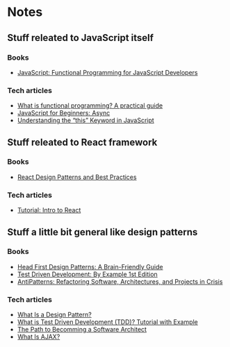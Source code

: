 # Notes



## Stuff releated to JavaScript itself

  ### Books
  
   - [JavaScript: Functional Programming for JavaScript Developers](https://www.amazon.com/JavaScript-Functional-Programming-Developers-ebook/dp/B01LD8K5DY)
  
  ### Tech articles
    
   - [What is functional programming? A practical guide](https://www.infoworld.com/article/3613715/what-is-functional-programming-a-practical-guide.html)
   - [JavaScript for Beginners: Async](https://rowanmanning.com/posts/javascript-for-beginners-async/)
   - [Understanding the “this” Keyword in JavaScript](https://betterprogramming.pub/understanding-the-this-keyword-in-javascript-cb76d4c7c5e8)
   
   
## Stuff releated to React framework

### Books

- [React Design Patterns and Best Practices](https://www.amazon.com/gp/product/1786464535/ref=as_li_qf_asin_il_tl?ie=UTF8&tag=wsvincent-20&creative=9325&linkCode=as2&creativeASIN=1786464535&linkId=88a37163864baa99f7257bfb72a4a409)

### Tech articles

- [Tutorial: Intro to React](https://reactjs.org/tutorial/tutorial.html)

## Stuff a little bit general like design patterns 

### Books

- [Head First Design Patterns: A Brain-Friendly Guide](https://www.amazon.com/Head-First-Design-Patterns-Brain-Friendly/dp/0596007124)
- [Test Driven Development: By Example 1st Edition](https://www.amazon.com/Test-Driven-Development-Kent-Beck/dp/0321146530)
- [AntiPatterns: Refactoring Software, Architectures, and Projects in Crisis](https://www.amazon.com/AntiPatterns-William-J-Brown/dp/0471197130)

### Tech articles

- [What Is a Design Pattern?](https://dzone.com/articles/what-is-design-pattern)
- [What is Test Driven Development (TDD)? Tutorial with Example](https://www.guru99.com/test-driven-development.html)
- [The Path to Becomming a Software Architect](https://medium.com/@nvashanin/the-path-to-becoming-a-software-architect-de53f1cb310a)
- [What Is AJAX?
](https://skillcrush.com/blog/what-is-ajax/)
